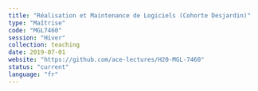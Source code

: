 ```yaml
---
title: "Réalisation et Maintenance de Logiciels (Cohorte Desjardin)"
type: "Maîtrise"
code: "MGL7460"
session: "Hiver"
collection: teaching
date: 2019-07-01
website: "https://github.com/ace-lectures/H20-MGL-7460"
status: "current"
language: "fr"
---
```

